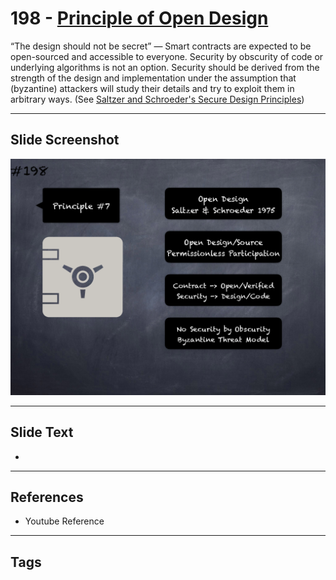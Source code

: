 # 198 - [Principle of Open Design](Principle%20of%20Open%20Design.md)
“The design should not be secret” — Smart contracts are expected to be open-sourced and accessible to everyone. Security by obscurity of code or underlying algorithms is not an option. Security should be derived from the strength of the design and implementation under the assumption that (byzantine) attackers will study their details and try to exploit them in arbitrary ways. (See [Saltzer and Schroeder's Secure Design Principles](https://en.wikipedia.org/wiki/Saltzer_and_Schroeder's_design_principles))
___
## Slide Screenshot
![0198.png](../../images/5.Pitfalls%20and%20Best%20Practices%20201/198.png)
___
## Slide Text
- 
___
## References
- Youtube Reference
___
## Tags